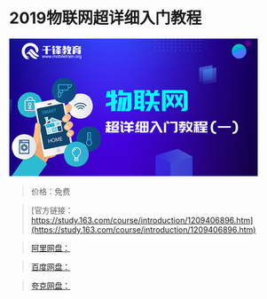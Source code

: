# 2019物联网超详细入门教程

![img](../../../assets/study163/free/cf32c28ef8ec4acdb139d271071fd9a8.png)

> 价格：免费

> [官方链接：https://study.163.com/course/introduction/1209406896.htm](https://study.163.com/course/introduction/1209406896.htm)

> [阿里网盘：]()

> [百度网盘：]()

> [夸克网盘：]()
